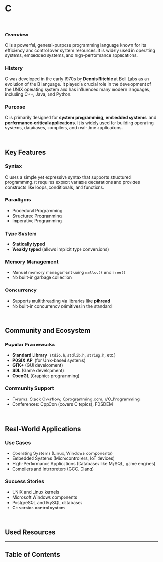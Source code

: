 # **C**

<br>

### Overview
C is a powerful, general-purpose programming language known for its efficiency and control over system resources. It is widely used in operating systems, embedded systems, and high-performance applications.

### History
C was developed in the early 1970s by **Dennis Ritchie** at Bell Labs as an evolution of the B language. It played a crucial role in the development of the UNIX operating system and has influenced many modern languages, including C++, Java, and Python.

### Purpose
C is primarily designed for **system programming**, **embedded systems**, and **performance-critical applications**. It is widely used for building operating systems, databases, compilers, and real-time applications.

<br>

## **Key Features**
### Syntax
C uses a simple yet expressive syntax that supports structured programming. It requires explicit variable declarations and provides constructs like loops, conditionals, and functions.

### Paradigms
- Procedural Programming
- Structured Programming
- Imperative Programming

### Type System
- **Statically typed**
- **Weakly typed** (allows implicit type conversions)

### Memory Management
- Manual memory management using `malloc()` and `free()`
- No built-in garbage collection

### Concurrency
- Supports multithreading via libraries like **pthread**
- No built-in concurrency primitives in the standard

<br>

## **Community and Ecosystem**
### Popular Frameworks
- **Standard Library** (`stdio.h`, `stdlib.h`, `string.h`, etc.)
- **POSIX API** (for Unix-based systems)
- **GTK+** (GUI development)
- **SDL** (Game development)
- **OpenGL** (Graphics programming)

### Community Support
- Forums: Stack Overflow, Cprogramming.com, r/C_Programming
- Conferences: CppCon (covers C topics), FOSDEM

<br>

## **Real-World Applications**
### Use Cases
- Operating Systems (Linux, Windows components)
- Embedded Systems (Microcontrollers, IoT devices)
- High-Performance Applications (Databases like MySQL, game engines)
- Compilers and Interpreters (GCC, Clang)

### Success Stories
- UNIX and Linux kernels
- Microsoft Windows components
- PostgreSQL and MySQL databases
- Git version control system

<br>

## **Used Resources**
<!-- Keep empty I will do it -->

---

## **Table of Contents**
